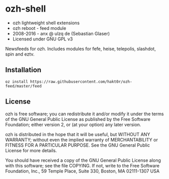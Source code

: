ozh-shell
========

* ozh lightweight shell extensions
* ozh reboot - feed module
* 2008-2016 - anx @ ulzq de (Sebastian Glaser)
* Licensed under GNU GPL v3

Newsfeeds for ozh. Includes modules for fefe, heise, telepolis, slashdot, spin and eztv.

Installation
------------

    oz install https://raw.githubusercontent.com/hakt0r/ozh-feed/master/feed

License
-------

ozh is free software; you can redistribute it and/or modify
it under the terms of the GNU General Public License as published by
the Free Software Foundation; either version 2, or (at your option)
any later version.

ozh is distributed in the hope that it will be useful,
but WITHOUT ANY WARRANTY; without even the implied warranty of
MERCHANTABILITY or FITNESS FOR A PARTICULAR PURPOSE.  See the
GNU General Public License for more details.

You should have received a copy of the GNU General Public License
along with this software; see the file COPYING.  If not, write to
the Free Software Foundation, Inc., 59 Temple Place, Suite 330,
Boston, MA 02111-1307 USA
